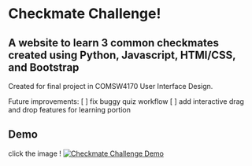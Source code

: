 # Checkmate Challenge!
## A website to learn 3 common checkmates created using Python, Javascript, HTMl/CSS, and Bootstrap

Created for final project in COMSW4170 User Interface Design.

Future improvements:
[ ] fix buggy quiz workflow
[ ] add interactive drag and drop features for learning portion

## Demo
click the image !
[![Checkmate Challenge Demo](https://github.com/emiloom/Learn-Checkmates/blob/main/Screen%20Shot%202024-06-22%20at%2011.28.56%20AM.png)](https://youtu.be/oMM7FjBg2Oc)

